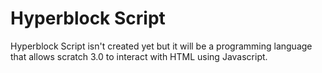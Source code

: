 # Hyperblock Script
Hyperblock Script isn't created yet but it will be a programming language that allows scratch 3.0 to interact with HTML using Javascript.
